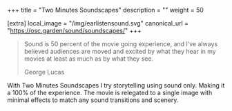 +++
title = "Two Minutes Soundscapes"
description = ""
weight = 50

[extra]
local_image = "/img/earlistensound.svg"
canonical_url = "https://osc.garden/sound/soundscapes/"
+++

> Sound is 50 percent of the movie going experience, and I’ve always believed
> audiences are moved and excited by what they hear in my movies at least as
> much as by what they see.
>
> George Lucas

With Two Minutes Soundscapes I try storytelling using sound only. Making it a
100% of the experience. The movie is relegated to a single image with minimal
effects to match any sound transitions and scenery.

